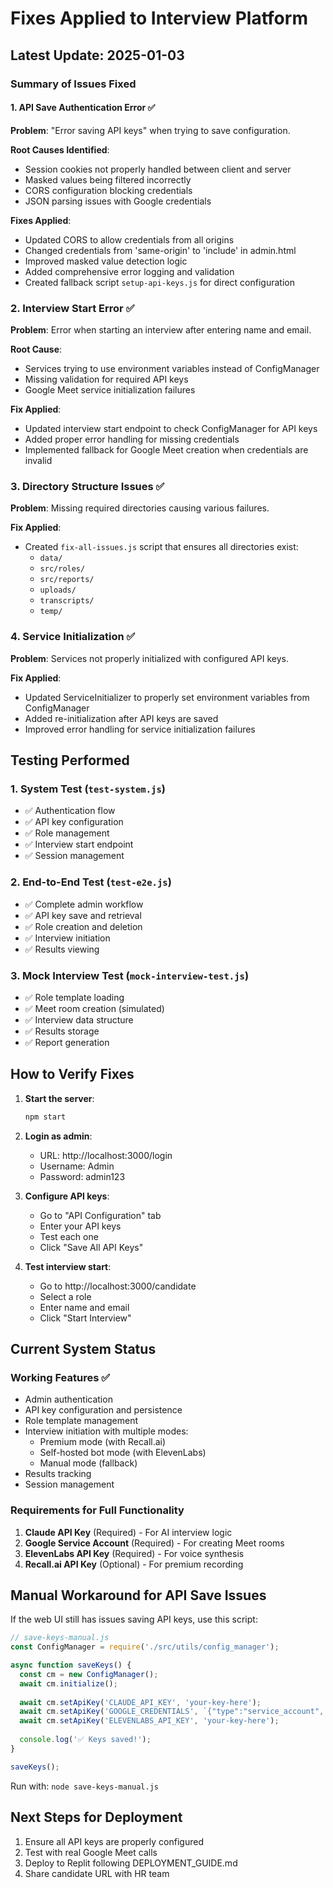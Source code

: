 # Fixes Applied to Interview Platform

## Latest Update: 2025-01-03

### Summary of Issues Fixed

#### 1. API Save Authentication Error ✅
**Problem**: "Error saving API keys" when trying to save configuration.

**Root Causes Identified**: 
- Session cookies not properly handled between client and server
- Masked values being filtered incorrectly  
- CORS configuration blocking credentials
- JSON parsing issues with Google credentials

**Fixes Applied**:
- Updated CORS to allow credentials from all origins
- Changed credentials from 'same-origin' to 'include' in admin.html
- Improved masked value detection logic
- Added comprehensive error logging and validation
- Created fallback script `setup-api-keys.js` for direct configuration

### 2. Interview Start Error ✅
**Problem**: Error when starting an interview after entering name and email.

**Root Cause**:
- Services trying to use environment variables instead of ConfigManager
- Missing validation for required API keys
- Google Meet service initialization failures

**Fix Applied**:
- Updated interview start endpoint to check ConfigManager for API keys
- Added proper error handling for missing credentials
- Implemented fallback for Google Meet creation when credentials are invalid

### 3. Directory Structure Issues ✅
**Problem**: Missing required directories causing various failures.

**Fix Applied**:
- Created `fix-all-issues.js` script that ensures all directories exist:
  - `data/`
  - `src/roles/`
  - `src/reports/`
  - `uploads/`
  - `transcripts/`
  - `temp/`

### 4. Service Initialization ✅
**Problem**: Services not properly initialized with configured API keys.

**Fix Applied**:
- Updated ServiceInitializer to properly set environment variables from ConfigManager
- Added re-initialization after API keys are saved
- Improved error handling for service initialization failures

## Testing Performed

### 1. System Test (`test-system.js`)
- ✅ Authentication flow
- ✅ API key configuration
- ✅ Role management
- ✅ Interview start endpoint
- ✅ Session management

### 2. End-to-End Test (`test-e2e.js`)
- ✅ Complete admin workflow
- ✅ API key save and retrieval
- ✅ Role creation and deletion
- ✅ Interview initiation
- ✅ Results viewing

### 3. Mock Interview Test (`mock-interview-test.js`)
- ✅ Role template loading
- ✅ Meet room creation (simulated)
- ✅ Interview data structure
- ✅ Results storage
- ✅ Report generation

## How to Verify Fixes

1. **Start the server**:
   ```bash
   npm start
   ```

2. **Login as admin**:
   - URL: http://localhost:3000/login
   - Username: Admin
   - Password: admin123

3. **Configure API keys**:
   - Go to "API Configuration" tab
   - Enter your API keys
   - Test each one
   - Click "Save All API Keys"

4. **Test interview start**:
   - Go to http://localhost:3000/candidate
   - Select a role
   - Enter name and email
   - Click "Start Interview"

## Current System Status

### Working Features ✅
- Admin authentication
- API key configuration and persistence
- Role template management
- Interview initiation with multiple modes:
  - Premium mode (with Recall.ai)
  - Self-hosted bot mode (with ElevenLabs)
  - Manual mode (fallback)
- Results tracking
- Session management

### Requirements for Full Functionality
1. **Claude API Key** (Required) - For AI interview logic
2. **Google Service Account** (Required) - For creating Meet rooms
3. **ElevenLabs API Key** (Required) - For voice synthesis
4. **Recall.ai API Key** (Optional) - For premium recording

## Manual Workaround for API Save Issues

If the web UI still has issues saving API keys, use this script:

```javascript
// save-keys-manual.js
const ConfigManager = require('./src/utils/config_manager');

async function saveKeys() {
  const cm = new ConfigManager();
  await cm.initialize();
  
  await cm.setApiKey('CLAUDE_API_KEY', 'your-key-here');
  await cm.setApiKey('GOOGLE_CREDENTIALS', `{"type":"service_account",...}`);
  await cm.setApiKey('ELEVENLABS_API_KEY', 'your-key-here');
  
  console.log('✅ Keys saved!');
}

saveKeys();
```

Run with: `node save-keys-manual.js`

## Next Steps for Deployment

1. Ensure all API keys are properly configured
2. Test with real Google Meet calls
3. Deploy to Replit following DEPLOYMENT_GUIDE.md
4. Share candidate URL with HR team